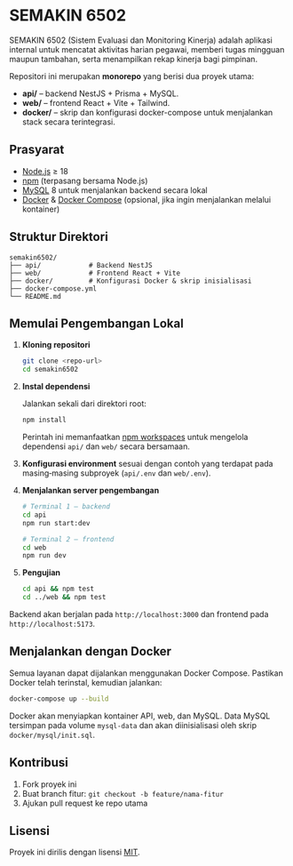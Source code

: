 # SEMAKIN 6502

SEMAKIN 6502 (Sistem Evaluasi dan Monitoring Kinerja) adalah aplikasi internal untuk mencatat aktivitas harian pegawai, memberi tugas mingguan maupun tambahan, serta menampilkan rekap kinerja bagi pimpinan.

Repositori ini merupakan **monorepo** yang berisi dua proyek utama:

- **api/** – backend NestJS + Prisma + MySQL.
- **web/** – frontend React + Vite + Tailwind.
- **docker/** – skrip dan konfigurasi docker-compose untuk menjalankan stack secara terintegrasi.

## Prasyarat

- [Node.js](https://nodejs.org/) ≥ 18
- [npm](https://www.npmjs.com/) (terpasang bersama Node.js)
- [MySQL](https://www.mysql.com/) 8 untuk menjalankan backend secara lokal
- [Docker](https://www.docker.com/) & [Docker Compose](https://docs.docker.com/compose/) (opsional, jika ingin menjalankan melalui kontainer)

## Struktur Direktori

```
semakin6502/
├── api/            # Backend NestJS
├── web/            # Frontend React + Vite
├── docker/         # Konfigurasi Docker & skrip inisialisasi
├── docker-compose.yml
└── README.md
```

## Memulai Pengembangan Lokal

1. **Kloning repositori**
   ```bash
   git clone <repo-url>
   cd semakin6502
   ```
2. **Instal dependensi**

   Jalankan sekali dari direktori root:

   ```bash
   npm install
   ```

   Perintah ini memanfaatkan [npm workspaces](https://docs.npmjs.com/cli/v9/using-npm/workspaces) untuk mengelola dependensi `api/` dan `web/` secara bersamaan.
3. **Konfigurasi environment** sesuai dengan contoh yang terdapat pada masing‑masing subproyek (`api/.env` dan `web/.env`).
4. **Menjalankan server pengembangan**
   ```bash
   # Terminal 1 – backend
   cd api
   npm run start:dev

   # Terminal 2 – frontend
   cd web
   npm run dev
   ```
5. **Pengujian**
   ```bash
   cd api && npm test
   cd ../web && npm test
   ```

Backend akan berjalan pada `http://localhost:3000` dan frontend pada `http://localhost:5173`.

## Menjalankan dengan Docker

Semua layanan dapat dijalankan menggunakan Docker Compose. Pastikan Docker telah terinstal, kemudian jalankan:

```bash
docker-compose up --build
```

Docker akan menyiapkan kontainer API, web, dan MySQL. Data MySQL tersimpan pada volume `mysql-data` dan akan diinisialisasi oleh skrip `docker/mysql/init.sql`.

## Kontribusi

1. Fork proyek ini
2. Buat branch fitur: `git checkout -b feature/nama-fitur`
3. Ajukan pull request ke repo utama

## Lisensi

Proyek ini dirilis dengan lisensi [MIT](LICENSE).
